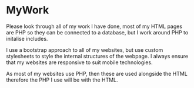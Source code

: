 # MyWork

Please look through all of my work I have done, most of my HTML pages are PHP so they can be connected to a database, but I work around PHP to initalise includes. 

I use a bootstrap approach to all of my websites, but use custom stylesheets to style the internal structures of the webpage. I always ensure that my websites are responsive to suit mobile technologies.

As most of my websites use PHP, then these are used alongside the HTML therefore the PHP I use will be with the HTML.
